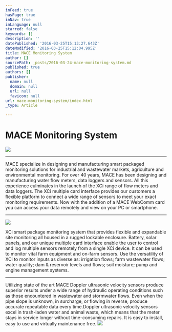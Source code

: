 ```yaml
---
inFeed: true
hasPage: true
inNav: true
inLanguage: null
starred: false
keywords: []
description: ''
datePublished: '2016-03-25T15:13:27.643Z'
dateModified: '2016-03-25T15:12:04.995Z'
title: MACE Monitoring System
author: []
sourcePath: _posts/2016-03-24-mace-monitoring-system.md
published: true
authors: []
publisher:
  name: null
  domain: null
  url: null
  favicon: null
url: mace-monitoring-system/index.html
_type: Article

---
```

# MACE Monitoring System
![](https://the-grid-user-content.s3-us-west-2.amazonaws.com/460d6779-8529-4710-8656-b86a5ce57306.jpg)

****

MACE specialize in designing and manufacturing smart packaged monitoring solutions for industrial and wastewater markets, agriculture and environmental monitoring.  For over 40 years, MACE has been designing and manufacturing water flow meters, data loggers and sensors. All this experience culminates in the launch of the XCi range of flow meters and data loggers. The XCi multiple card interface provides our customers a flexible platform to connect a wide range of sensors to meet your exact monitoring requirements. Now with the addition of a MACE WebComm card you can access your data remotely and view on your PC or smartphone.

****
![](https://the-grid-user-content.s3-us-west-2.amazonaws.com/127bfe9e-2828-4ce8-98bd-9a5a38819441.jpg)

XCi smart package monitoring system that provides flexible and expandable site monitoring all housed in a rugged lockable enclosure. Battery, solar panels, and our unique multiple card interface enable the user to control and log multiple sensors remotely from a single XCi device.  It can be used to monitor vital farm equipment and on-farm sensors. Use the versatility of XCi to monitor inputs as diverse as: irrigation flows; farm wastewater flows; water quality; dam & reservoir levels and flows; soil moisture; pump and engine management systems. 

****

Utilizing state of the art MACE Doppler ultrasonic velocity sensors produce superior results under a wide range of hydraulic operating conditions such as those encountered in wastewater and stormwater flows. Even when the pipe slope is unknown, in surcharge, or flowing in reverse, produce accurate repeatable data every time.Doppler ultrasonic velocity sensors excel in trash-laden water and animal waste, which means that the meter stays in service longer without time-consuming repairs.  It is easy to install, easy to use and virtually maintenance free.
![](https://the-grid-user-content.s3-us-west-2.amazonaws.com/4933cac0-7c84-4c1d-88b5-366850f70a9f.jpg)